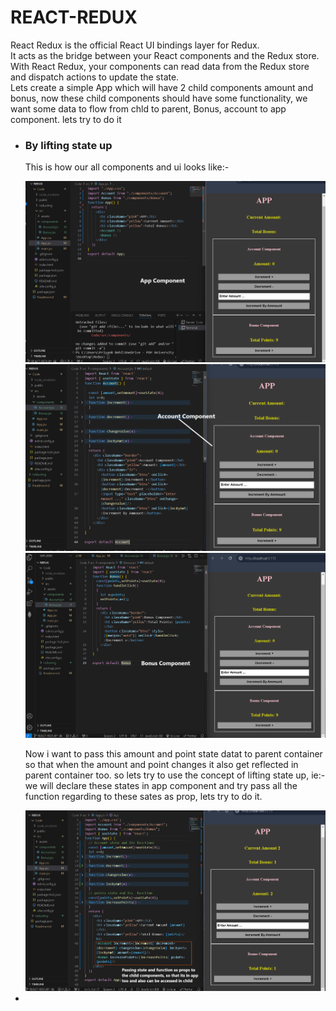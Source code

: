 <h1>REACT-REDUX</h1>
<p>React Redux is the official React UI bindings layer for Redux.<br/>
It acts as the bridge between your React components and the Redux store.<br/>
With React Redux, your components can read data from the Redux store and dispatch actions to update the state.<br/>Lets create a simple App which will have 2 child components amount and bonus, now these child components should have some functionality, we want some data to flow from chld to parent, Bonus, account to app component. lets try to do it</p>
<ul type="i">
<li>

 <h3>By lifting state up</h3>
  <p>This is how our all components and ui looks like:-</p>
  <img src="./reduximg/rwr1.png"/>
  <img src="./reduximg/rwr2.png"/>
  <img src="./reduximg/rwr3.png"/>
  <p>Now i want to pass this amount and point state datat to parent container so that when the amount and point changes it also get reflected in parent container too. so lets try to use the concept of lifting state up, ie:- we will declare these states in app component and try pass all the function regarding to these sates as prop, lets try to do it.</p>
  <img src="./reduximg/rwr4.png"/>
</li>
<li></li>
</ul>
